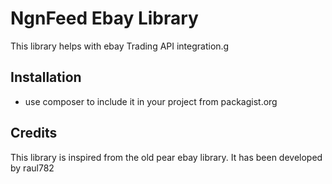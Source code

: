 # NgnFeed Ebay Library

<p>This library helps with ebay Trading API integration.g</p>

## Installation
- use composer to include it in your project from packagist.org

## Credits
 This library is inspired from the old pear ebay library. It has been developed by raul782

